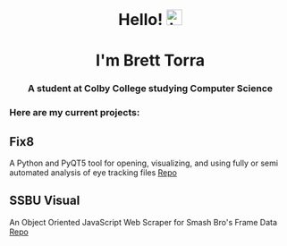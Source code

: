 <h1 align="center">Hello! <img src="https://user-images.githubusercontent.com/107492267/198205789-8c952dec-9927-40b9-9503-e2fad947524f.png" width="28px" height="28px" alt="hi"></h1>
<h1 align="center">I'm Brett Torra</h1>
<h3 align="center">A student at Colby College studying Computer Science</h3>

### Here are my current projects:

## Fix8
A Python and PyQT5 tool for opening, visualizing, and using fully or semi automated analysis of eye tracking files [Repo](https://github.com/nalmadi/fix8)

## SSBU Visual
An Object Oriented JavaScript Web Scraper for Smash Bro's Frame Data [Repo](https://github.com/brettmt13/SSBU-Visual)
